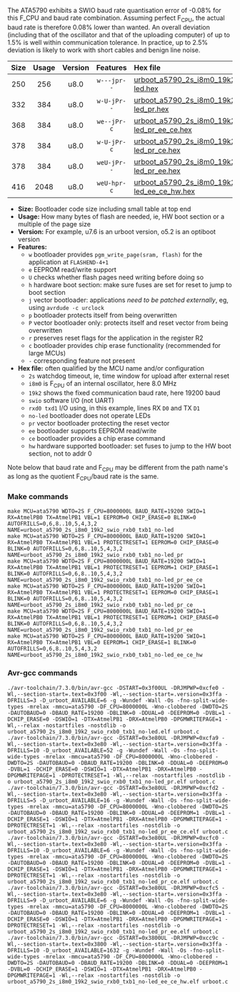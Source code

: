 The ATA5790 exhibits a SWIO baud rate quantisation error of -0.08% for this F_CPU and baud rate combination. Assuming perfect F<sub>CPU</sub>, the actual baud rate is therefore 0.08% lower than wanted. An overall deviation (including that of the oscillator and that of the uploading computer) of up to 1.5% is well within communication tolerance. In practice, up to 2.5% deviation is likely to work with short cables and benign line noise.

|Size|Usage|Version|Features|Hex file|
|:-:|:-:|:-:|:-:|:--|
|250|256|u8.0|`w---jpr--`|[urboot_a5790_2s_i8m0_19k2_swio_rxb0_txb1_no-led.hex](https://raw.githubusercontent.com/stefanrueger/urboot.hex/main/mcus/ata5790/watchdog_2_s/internal_oscillator_i/%2B8m000000_hz/%2B%2B19k2_baud/swio_rxb0_txb1/no-led/urboot_a5790_2s_i8m0_19k2_swio_rxb0_txb1_no-led.hex)|
|332|384|u8.0|`w-U-jPr--`|[urboot_a5790_2s_i8m0_19k2_swio_rxb0_txb1_no-led_pr.hex](https://raw.githubusercontent.com/stefanrueger/urboot.hex/main/mcus/ata5790/watchdog_2_s/internal_oscillator_i/%2B8m000000_hz/%2B%2B19k2_baud/swio_rxb0_txb1/no-led/urboot_a5790_2s_i8m0_19k2_swio_rxb0_txb1_no-led_pr.hex)|
|368|384|u8.0|`we--jPr-c`|[urboot_a5790_2s_i8m0_19k2_swio_rxb0_txb1_no-led_pr_ee_ce.hex](https://raw.githubusercontent.com/stefanrueger/urboot.hex/main/mcus/ata5790/watchdog_2_s/internal_oscillator_i/%2B8m000000_hz/%2B%2B19k2_baud/swio_rxb0_txb1/no-led/urboot_a5790_2s_i8m0_19k2_swio_rxb0_txb1_no-led_pr_ee_ce.hex)|
|378|384|u8.0|`w-U-jPr-c`|[urboot_a5790_2s_i8m0_19k2_swio_rxb0_txb1_no-led_pr_ce.hex](https://raw.githubusercontent.com/stefanrueger/urboot.hex/main/mcus/ata5790/watchdog_2_s/internal_oscillator_i/%2B8m000000_hz/%2B%2B19k2_baud/swio_rxb0_txb1/no-led/urboot_a5790_2s_i8m0_19k2_swio_rxb0_txb1_no-led_pr_ce.hex)|
|378|384|u8.0|`weU-jPr--`|[urboot_a5790_2s_i8m0_19k2_swio_rxb0_txb1_no-led_pr_ee.hex](https://raw.githubusercontent.com/stefanrueger/urboot.hex/main/mcus/ata5790/watchdog_2_s/internal_oscillator_i/%2B8m000000_hz/%2B%2B19k2_baud/swio_rxb0_txb1/no-led/urboot_a5790_2s_i8m0_19k2_swio_rxb0_txb1_no-led_pr_ee.hex)|
|416|2048|u8.0|`weU-hpr-c`|[urboot_a5790_2s_i8m0_19k2_swio_rxb0_txb1_no-led_ee_ce_hw.hex](https://raw.githubusercontent.com/stefanrueger/urboot.hex/main/mcus/ata5790/watchdog_2_s/internal_oscillator_i/%2B8m000000_hz/%2B%2B19k2_baud/swio_rxb0_txb1/no-led/urboot_a5790_2s_i8m0_19k2_swio_rxb0_txb1_no-led_ee_ce_hw.hex)|

- **Size:** Bootloader code size including small table at top end
- **Usage:** How many bytes of flash are needed, ie, HW boot section or a multiple of the page size
- **Version:** For example, u7.6 is an urboot version, o5.2 is an optiboot version
- **Features:**
  + `w` bootloader provides `pgm_write_page(sram, flash)` for the application at `FLASHEND-4+1`
  + `e` EEPROM read/write support
  + `U` checks whether flash pages need writing before doing so
  + `h` hardware boot section: make sure fuses are set for reset to jump to boot section
  + `j` vector bootloader: applications *need to be patched externally*, eg, using `avrdude -c urclock`
  + `p` bootloader protects itself from being overwritten
  + `P` vector bootloader only: protects itself and reset vector from being overwritten
  + `r` preserves reset flags for the application in the register R2
  + `c` bootloader provides chip erase functionality (recommended for large MCUs)
  + `-` corresponding feature not present
- **Hex file:** often qualified by the MCU name and/or configuration
  + `2s` watchdog timeout, ie, time window for upload after external reset
  + `i8m0` is F<sub>CPU</sub> of an internal oscillator, here 8.0 MHz
  + `19k2` shows the fixed communication baud rate, here 19200 baud
  + `swio` software I/O (not UART)
  + `rxd0 txd1` I/O using, in this example, lines RX `D0` and TX `D1`
  + `no-led` bootloader does not operate LEDs
  + `pr` vector bootloader protecting the reset vector
  + `ee` bootloader supports EEPROM read/write
  + `ce` bootloader provides a chip erase command
  + `hw` hardware supported bootloader: set fuses to jump to the HW boot section, not to addr 0


Note below that baud rate and F<sub>CPU</sub> may be different from the path name's as long as the quotient F<sub>CPU</sub>/baud rate is the same.

### Make commands
```
make MCU=ata5790 WDTO=2S F_CPU=8000000L BAUD_RATE=19200 SWIO=1 RX=AtmelPB0 TX=AtmelPB1 VBL=1 EEPROM=0 CHIP_ERASE=0 BLINK=0 AUTOFRILLS=0,6,8..10,5,4,3,2 NAME=urboot_a5790_2s_i8m0_19k2_swio_rxb0_txb1_no-led
make MCU=ata5790 WDTO=2S F_CPU=8000000L BAUD_RATE=19200 SWIO=1 RX=AtmelPB0 TX=AtmelPB1 VBL=1 PROTECTRESET=1 EEPROM=0 CHIP_ERASE=0 BLINK=0 AUTOFRILLS=0,6,8..10,5,4,3,2 NAME=urboot_a5790_2s_i8m0_19k2_swio_rxb0_txb1_no-led_pr
make MCU=ata5790 WDTO=2S F_CPU=8000000L BAUD_RATE=19200 SWIO=1 RX=AtmelPB0 TX=AtmelPB1 VBL=1 PROTECTRESET=1 EEPROM=1 CHIP_ERASE=1 BLINK=0 AUTOFRILLS=0,6,8..10,5,4,3,2 NAME=urboot_a5790_2s_i8m0_19k2_swio_rxb0_txb1_no-led_pr_ee_ce
make MCU=ata5790 WDTO=2S F_CPU=8000000L BAUD_RATE=19200 SWIO=1 RX=AtmelPB0 TX=AtmelPB1 VBL=1 PROTECTRESET=1 EEPROM=0 CHIP_ERASE=1 BLINK=0 AUTOFRILLS=0,6,8..10,5,4,3,2 NAME=urboot_a5790_2s_i8m0_19k2_swio_rxb0_txb1_no-led_pr_ce
make MCU=ata5790 WDTO=2S F_CPU=8000000L BAUD_RATE=19200 SWIO=1 RX=AtmelPB0 TX=AtmelPB1 VBL=1 PROTECTRESET=1 EEPROM=1 CHIP_ERASE=0 BLINK=0 AUTOFRILLS=0,6,8..10,5,4,3,2 NAME=urboot_a5790_2s_i8m0_19k2_swio_rxb0_txb1_no-led_pr_ee
make MCU=ata5790 WDTO=2S F_CPU=8000000L BAUD_RATE=19200 SWIO=1 RX=AtmelPB0 TX=AtmelPB1 VBL=0 EEPROM=1 CHIP_ERASE=1 BLINK=0 AUTOFRILLS=0,6,8..10,5,4,3,2 NAME=urboot_a5790_2s_i8m0_19k2_swio_rxb0_txb1_no-led_ee_ce_hw
```

### Avr-gcc commands
```
./avr-toolchain/7.3.0/bin/avr-gcc -DSTART=0x3f00UL -DRJMPWP=0xcfe0 -Wl,--section-start=.text=0x3f00 -Wl,--section-start=.version=0x3ffa -DFRILLS=3 -D_urboot_AVAILABLE=6 -g -Wundef -Wall -Os -fno-split-wide-types -mrelax -mmcu=ata5790 -DF_CPU=8000000L -Wno-clobbered -DWDTO=2S -DAUTOBAUD=0 -DBAUD_RATE=19200 -DBLINK=0 -DDUAL=0 -DEEPROM=0 -DVBL=1 -DCHIP_ERASE=0 -DSWIO=1 -DTX=AtmelPB1 -DRX=AtmelPB0 -DPGMWRITEPAGE=1 -Wl,--relax -nostartfiles -nostdlib -o urboot_a5790_2s_i8m0_19k2_swio_rxb0_txb1_no-led.elf urboot.c
./avr-toolchain/7.3.0/bin/avr-gcc -DSTART=0x3e80UL -DRJMPWP=0xcfa9 -Wl,--section-start=.text=0x3e80 -Wl,--section-start=.version=0x3ffa -DFRILLS=10 -D_urboot_AVAILABLE=52 -g -Wundef -Wall -Os -fno-split-wide-types -mrelax -mmcu=ata5790 -DF_CPU=8000000L -Wno-clobbered -DWDTO=2S -DAUTOBAUD=0 -DBAUD_RATE=19200 -DBLINK=0 -DDUAL=0 -DEEPROM=0 -DVBL=1 -DCHIP_ERASE=0 -DSWIO=1 -DTX=AtmelPB1 -DRX=AtmelPB0 -DPGMWRITEPAGE=1 -DPROTECTRESET=1 -Wl,--relax -nostartfiles -nostdlib -o urboot_a5790_2s_i8m0_19k2_swio_rxb0_txb1_no-led_pr.elf urboot.c
./avr-toolchain/7.3.0/bin/avr-gcc -DSTART=0x3e80UL -DRJMPWP=0xcfd2 -Wl,--section-start=.text=0x3e80 -Wl,--section-start=.version=0x3ffa -DFRILLS=5 -D_urboot_AVAILABLE=16 -g -Wundef -Wall -Os -fno-split-wide-types -mrelax -mmcu=ata5790 -DF_CPU=8000000L -Wno-clobbered -DWDTO=2S -DAUTOBAUD=0 -DBAUD_RATE=19200 -DBLINK=0 -DDUAL=0 -DEEPROM=1 -DVBL=1 -DCHIP_ERASE=1 -DSWIO=1 -DTX=AtmelPB1 -DRX=AtmelPB0 -DPGMWRITEPAGE=1 -DPROTECTRESET=1 -Wl,--relax -nostartfiles -nostdlib -o urboot_a5790_2s_i8m0_19k2_swio_rxb0_txb1_no-led_pr_ee_ce.elf urboot.c
./avr-toolchain/7.3.0/bin/avr-gcc -DSTART=0x3e80UL -DRJMPWP=0xcfc0 -Wl,--section-start=.text=0x3e80 -Wl,--section-start=.version=0x3ffa -DFRILLS=10 -D_urboot_AVAILABLE=6 -g -Wundef -Wall -Os -fno-split-wide-types -mrelax -mmcu=ata5790 -DF_CPU=8000000L -Wno-clobbered -DWDTO=2S -DAUTOBAUD=0 -DBAUD_RATE=19200 -DBLINK=0 -DDUAL=0 -DEEPROM=0 -DVBL=1 -DCHIP_ERASE=1 -DSWIO=1 -DTX=AtmelPB1 -DRX=AtmelPB0 -DPGMWRITEPAGE=1 -DPROTECTRESET=1 -Wl,--relax -nostartfiles -nostdlib -o urboot_a5790_2s_i8m0_19k2_swio_rxb0_txb1_no-led_pr_ce.elf urboot.c
./avr-toolchain/7.3.0/bin/avr-gcc -DSTART=0x3e80UL -DRJMPWP=0xcfc5 -Wl,--section-start=.text=0x3e80 -Wl,--section-start=.version=0x3ffa -DFRILLS=9 -D_urboot_AVAILABLE=6 -g -Wundef -Wall -Os -fno-split-wide-types -mrelax -mmcu=ata5790 -DF_CPU=8000000L -Wno-clobbered -DWDTO=2S -DAUTOBAUD=0 -DBAUD_RATE=19200 -DBLINK=0 -DDUAL=0 -DEEPROM=1 -DVBL=1 -DCHIP_ERASE=0 -DSWIO=1 -DTX=AtmelPB1 -DRX=AtmelPB0 -DPGMWRITEPAGE=1 -DPROTECTRESET=1 -Wl,--relax -nostartfiles -nostdlib -o urboot_a5790_2s_i8m0_19k2_swio_rxb0_txb1_no-led_pr_ee.elf urboot.c
./avr-toolchain/7.3.0/bin/avr-gcc -DSTART=0x3800UL -DRJMPWP=0xcc9c -Wl,--section-start=.text=0x3800 -Wl,--section-start=.version=0x3ffa -DFRILLS=10 -D_urboot_AVAILABLE=1632 -g -Wundef -Wall -Os -fno-split-wide-types -mrelax -mmcu=ata5790 -DF_CPU=8000000L -Wno-clobbered -DWDTO=2S -DAUTOBAUD=0 -DBAUD_RATE=19200 -DBLINK=0 -DDUAL=0 -DEEPROM=1 -DVBL=0 -DCHIP_ERASE=1 -DSWIO=1 -DTX=AtmelPB1 -DRX=AtmelPB0 -DPGMWRITEPAGE=1 -Wl,--relax -nostartfiles -nostdlib -o urboot_a5790_2s_i8m0_19k2_swio_rxb0_txb1_no-led_ee_ce_hw.elf urboot.c
```

